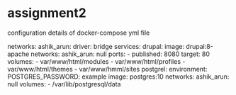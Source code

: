 # assignment2

configuration details of docker-compose yml file


networks:
  ashik_arun:
    driver: bridge
services:
  drupal:
    image: drupal:8-apache
    networks:
      ashik_arun: null
    ports:
    - published: 8080
      target: 80
    volumes:
    - var/www/html/modules
    - var/www/html/profiles
    - var/www/html/themes
    - var/www/hmml/sites
  postgrel:
    environment:
      POSTGRES_PASSWORD: example
    image: postgres:10
    networks:
      ashik_arun: null
    volumes:
    - /var/lib/postgresql/data
